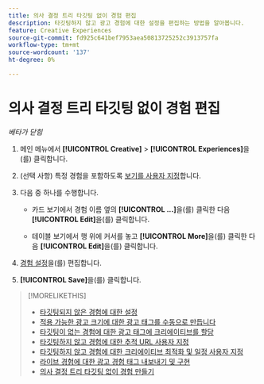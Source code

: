 ```yaml
---
title: 의사 결정 트리 타깃팅 없이 경험 편집
description: 타깃팅하지 않고 광고 경험에 대한 설정을 편집하는 방법을 알아봅니다.
feature: Creative Experiences
source-git-commit: fd925c641bef7953aea50813725252c3913757fa
workflow-type: tm+mt
source-wordcount: '137'
ht-degree: 0%

---
```


# 의사 결정 트리 타깃팅 없이 경험 편집

*베타가 닫힘*

1. 메인 메뉴에서 **[!UICONTROL Creative]** > **[!UICONTROL Experiences]**&#x200B;을(를) 클릭합니다.

1. (선택 사항) 특정 경험을 포함하도록 [보기를 사용자 지정](/help/creative/introduction/customize-data-views.md)합니다.

1. 다음 중 하나를 수행합니다.

   * 카드 보기에서 경험 이름 옆의 **[!UICONTROL ...]**&#x200B;을(를) 클릭한 다음 **[!UICONTROL Edit]**&#x200B;을(를) 클릭합니다.

   * 테이블 보기에서 행 위에 커서를 놓고 **[!UICONTROL More]**&#x200B;을(를) 클릭한 다음 **[!UICONTROL Edit]**&#x200B;을(를) 클릭합니다.

1. [경험 설정](experience-settings-no-targeting.md)을(를) 편집합니다.

1. **[!UICONTROL Save]**&#x200B;을(를) 클릭합니다.

>[!MORELIKETHIS]
>
>* [타깃팅되지 않은 경험에 대한 설정](experience-settings-no-targeting.md)
>* [적용 가능한 광고 크기에 대한 광고 태그를 수동으로 만듭니다](/help/creative/experiences/experience-tag-create-manually.md)
>* [타깃팅이 없는 경험에 대한 광고 태그에 크리에이티브를 할당](experience-tag-assign-creatives.md)
>* [타깃팅하지 않고 경험에 대한 추적 URL 사용자 지정](/help/creative/experiences/experience-tracking-urls-no-targeting.md)
>* [타깃팅하지 않고 경험에 대한 크리에이티브 최적화 및 일정 사용자 지정](/help/creative/experiences/experience-optimization-scheduling-no-targeting.md)
>* [라이브 경험에 대한 광고 경험 태그 내보내기 및 구현](/help/creative/experiences/experience-tag-export.md)
>* [의사 결정 트리 타깃팅 없이 경험 만들기](experience-create-no-targeting.md)
